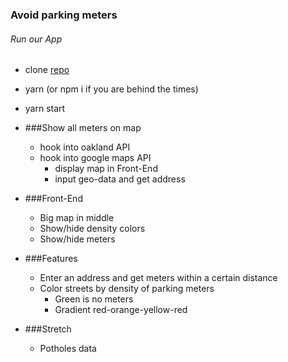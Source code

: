 ### Avoid parking meters

###### Run our App
* clone [repo](https://github.com/nodatall/avoid-the-meters)
* yarn (or npm i if you are behind the times)
* yarn start

* ###Show all meters on map
  * hook into oakland API
  * hook into google maps API
    * display map in Front-End
    * input geo-data and get address

* ###Front-End
  * Big map in middle
  * Show/hide density colors
  * Show/hide meters


* ###Features
  * Enter an address and get meters within a certain distance
  * Color streets by density of parking meters
    * Green is no meters
    * Gradient red-orange-yellow-red

* ###Stretch
  * Potholes data
